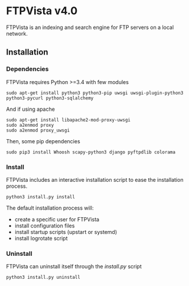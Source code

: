 # FTPVista v4.0
FTPVista is an indexing and search engine for FTP servers on a local network.

## Installation
### Dependencies
FTPVista requires Python >=3.4 with few modules
```
sudo apt-get install python3 python3-pip uwsgi uwsgi-plugin-python3 python3-pycurl python3-sqlalchemy
```

And if using apache
```
sudo apt-get install libapache2-mod-proxy-uwsgi
sudo a2enmod proxy
sudo a2enmod proxy_uwsgi
```

Then, some pip dependencies
```
sudo pip3 install Whoosh scapy-python3 django pyftpdlib colorama
```

### Install
FTPVista includes an interactive installation script to ease the installation process.
```
python3 install.py install
```

The default installation process will:
  * create a specific user for FTPVista
  * install configuration files
  * install startup scripts (upstart or systemd)
  * install logrotate script

### Uninstall
FTPVista can uninstall itself through the _install.py_ script
```
python3 install.py uninstall
```

